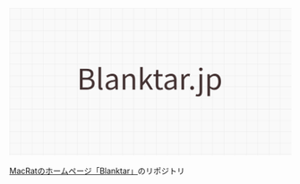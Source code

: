 [![Blanktar](./pages/images/blanktar.png)](https://blanktar.jp)

[MacRatのホームページ「Blanktar」](https://blanktar.jp)のリポジトリ
